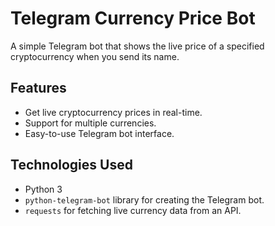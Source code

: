 # Telegram Currency Price Bot

A simple Telegram bot that shows the live price of a specified cryptocurrency when you send its name.

## Features
- Get live cryptocurrency prices in real-time.
- Support for multiple currencies.
- Easy-to-use Telegram bot interface.

## Technologies Used
- Python 3
- `python-telegram-bot` library for creating the Telegram bot.
- `requests` for fetching live currency data from an API.